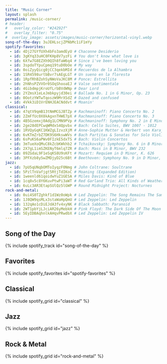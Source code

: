 ```yaml
---
title: "Music Corner"
layout: splash
permalink: /music-corner/
# header:
#   overlay_color: "#24292f"
#   overlay_filter: "0.75"
#  overlay_image: assets/images/music-corner/horizontal-vinyl.webp
song-of-the-day: 3uJEHLscjZPNbMc1iF1mYy
spotify-favorites:
  - id: 4Dj27GYfUXh4bFo3amdEyU # Chaconne Desiderio
  - id: 3gKYq33uHC0FKHp8V7yzFi # You don't know what love is
  - id: 6Xfw7G8EZXh9QIh8faW6q4 # Since i've been loving you
  - id: 3spdoTYpuCpmq19tuD0bOe # My way
  - id: 0oiZyyQicg0jCC3qekbMId # Recuerdos de la Alhambra
  - id: 1SR4598urtbBvr7sAEgLGT # Un sueno en la floresta
  - id: 1RpfRhBZohSyNWoVaJKC8M # Ponce: Estrellita
  - id: 2hNhsPZVVOr0SOqShooaEJ # Valse sentimentale
  - id: 4GibdmpjKroUfLrbBVdWNp # Dear Lord
  - id: 2YZmsX1eLeJmbkpyjd30ei # Ballade No. 1 in G Minor, Op. 23
  - id: 0OotzYWTwTqoszW9MrXSdZ # Dazed and confused
  - id: 4Vkk3iD1VrENHJEACNddvt # Moanin'
classical:
  - id: 47qtV9qmB13tNmMCGJBTZp # Rachmaninoff: Piano Concerto No. 2
  - id: 2ZmFfUc0X8kAgxnTHWE7pX # Rachmaninoff: Piano Concerto No. 3
  - id: 4B5Gzemxj0Adg1LCMN9PVp # Rachmaninoff: Symphony No. 2 in E Minor, Op. 27
  - id: 2ge28dEPCwqWMdxS4Qpvbx # Bach: Cello Suites, BWV 1007 - 1012
  - id: 1RVQyGqKC1KWZgLIzvzXjM # Anne-Sophie Mutter & Herbert von Karajan: The Solo Concertos
  - id: 6vKTmZrbZ7DK9S6HkswWVs # Bach Partitas & Sonatas for Solo Violin
  - id: 6sPuKS6aPWv0FIzkE5dxTS # Bach: Violin Concertos
  - id: 3mTueXoQMuC8kZcbKWkhb2 # Tchaikovsky: Symphony No. 6 in B Minor, Op. 74 "Pathétique"
  - id: 2X7gL1imSZKENyT6mlq7ZR # Bach: Mass in B Minor, BWV 232
  - id: 09ZGdaL9F1eSqKS8U9sKFt # Mozart: Requiem in D Minor, K. 626
  - id: 3PFXzb8ySwZMDjyD25c6Bt # Beethoven: Symphony No. 9 in D Minor, Op. 125 "Choral"
jazz:
  - id: 7pU5qUNqbOMToIyqzF0Nmg # John Coltrane: Soultrane
  - id: 5PzlTnVafjgt5RtjTdIKoC # Moaning (Expanded Edition)
  - id: 1weenld61qoidwYuZ1GESA # Miles Davis: Kind of Blue
  - id: 1cq8v5c8Y6KuvPtwPi3aWT # Red Garland Trio: All Kinds of Weather
  - id: 6uLc3AR3EtapSUlQz5lGWP # Round Midnight Project: Nocturnes
rock-and-metal:
  - id: 0ui4S0TZghkf1d1Wz0oWpk # Led Zeppelin: The Song Remains The Same
  - id: 1J8QW9qsMLx3staWaHpQmU # Led Zeppelin: Led Zeppelin
  - id: 132qAo1cDiEJdA3fv4xyNK # Black Sabbath: Paranoid
  - id: 2WT1pbYjLJciAR26yMebkH # Pink Floyd: The Dark Side Of The Moon
  - id: 5EyIDBAqhnlkAHqvPRwdbX # Led Zeppelin: Led Zeppelin IV
---
```


## Song of the Day

{% include spotify_track id="song-of-the-day" %}

## Favorites

{% include spotify_favorites id="spotify-favorites" %}

## Classical

{% include spotify_grid id="classical" %}

## Jazz

{% include spotify_grid id="jazz" %}

## Rock & Metal

{% include spotify_grid id="rock-and-metal" %}
